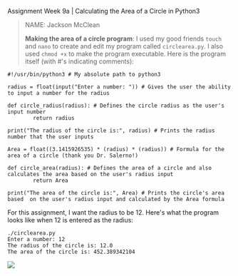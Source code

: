 Assignment Week 9a | Calculating the Area of a Circle in Python3

> NAME: Jackson McClean
> 
> **Making the area of a circle program**: I used my good friends `touch` and `nano` to create and edit my program called `circlearea.py`. I also used `chmod +x` to make the program executable. Here is the program itself (with #'s indicating comments):

```
#!/usr/bin/python3 # My absolute path to python3

radius = float(input("Enter a number: ")) # Gives the user the ability to input a number for the radius

def circle_radius(radius): # Defines the circle radius as the user's input number
        return radius

print("The radius of the circle is:", radius) # Prints the radius number that the user inputs

Area = float((3.1415926535) * (radius) * (radius)) # Formula for the area of a circle (thank you Dr. Salerno!)

def circle_area(radius): # Defines the area of a circle and also calculates the area based on the user's radius input
        return Area

print("The area of the circle is:", Area) # Prints the circle's area based  on the user's radius input and calculated by the Area formula
```

For this assignment, I want the radius to be 12. Here's what the program looks like when 12 is entered as the radius:

```
./circlearea.py
Enter a number: 12
The radius of the circle is: 12.0
The area of the circle is: 452.389342104
```

![](https://media1.tenor.com/m/N4CS9Sjw_1IAAAAd/sad-spiderman.gif?raw=true)
